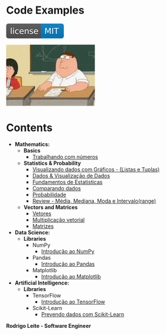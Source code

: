 # Code Examples  
  
[![License MIT](res/license-MIT-blue.svg)](LICENSE.md)  
  
![title](res/logo.gif)  
  
# Contents
  
 - __Mathematics:__  
   - __Basics__  
     - [Trabalhando com números](modules/mathematics/basic/working-with-numbers.ipynb)  
   - __Statistics & Probability__  
     - [Visualizando dados com Gráficos - (Listas e Tuplas)](modules/mathematics/statistics-and-probability/visualizing-data-with-graphs.ipynb)  
     - [Dados & Visualização de Dados](modules/mathematics/statistics-and-probability/data-and-data-visualization.ipynb)  
     - [Fundamentos de Estatísticas](modules/mathematics/statistics-and-probability/statistics-fundamentals.ipynb)  
     - [Comparando dados](modules/mathematics/statistics-and-probability/comparing-data.ipynb)  
     - [Probabilidade](modules/mathematics/statistics-and-probability/probability.ipynb)  
     - [Review - Média, Mediana, Moda e Intervalo(range)](modules/mathematics/statistics-and-probability/review-mean-median-mode-range.ipynb)  
   - __Vectors and Matrices__  
     - [Vetores](modules/mathematics/vectors-and-matrices/vectors.ipynb)  
     - [Multiplicação vetorial](modules/mathematics/vectors-and-matrices/vector-multiplication.ipynb)  
     - [Matrizes](modules/mathematics/vectors-and-matrices/matrices.ipynb)  
 - __Data Science:__  
   - __Libraries__  
     - NumPy  
       - [Introdução ao NumPy](modules/data-science/libraries/numpy/intro-to-numpy.ipynb)  
     - Pandas  
       - [Introdução ao Pandas](modules/data-science/libraries/pandas/intro-to-pandas.ipynb)  
     - Matplotlib  
       - [Introdução ao Matplotlib](modules/data-science/libraries/matplotlib/intro-to-matplotlib.ipynb)  
 - __Artificial Intelligence:__  
   - __Libraries__  
     - TensorFlow  
       - [Introdução ao TensorFlow](modules/artificial-intelligence/libraries/tensorflow/intro-to-tensorflow.ipynb)
     - Scikit-Learn  
       - [Prevendo dados com Scikit-Learn](modules/artificial-intelligence/libraries/scikit-learn/predicting-data-with-scikit-learn.ipynb)
  
<strong>Rodrigo Leite - Software Engineer</strong>
